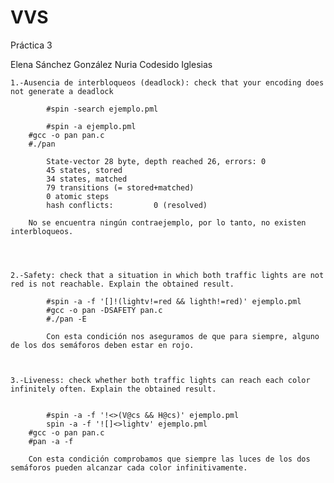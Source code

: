 # VVS
Práctica 3 

Elena Sánchez González 
Nuria Codesido Iglesias
    
    
    1.-Ausencia de interbloqueos (deadlock): check that your encoding does not generate a deadlock
    
    		#spin -search ejemplo.pml
    
	    	#spin -a ejemplo.pml
		#gcc -o pan pan.c
		#./pan  
		
			State-vector 28 byte, depth reached 26, errors: 0
			45 states, stored
			34 states, matched
			79 transitions (= stored+matched)
			0 atomic steps
			hash conflicts:         0 (resolved)
		
		No se encuentra ningún contraejemplo, por lo tanto, no existen interbloqueos. 



    
    2.-Safety: check that a situation in which both traffic lights are not red is not reachable. Explain the obtained result.
    
    		#spin -a -f '[]!(lightv!=red && lighth!=red)' ejemplo.pml
    		#gcc -o pan -DSAFETY pan.c
    		#./pan -E
    
    		Con esta condición nos aseguramos de que para siempre, alguno de los dos semáforos deben estar en rojo.
    
    
    
    3.-Liveness: check whether both traffic lights can reach each color infinitely often. Explain the obtained result.

    
    		#spin -a -f '!<>(V@cs && H@cs)' ejemplo.pml
    		spin -a -f '![]<>lightv' ejemplo.pml
		#gcc -o pan pan.c
		#pan -a -f
		
		Con esta condición comprobamos que siempre las luces de los dos semáforos pueden alcanzar cada color infinitivamente.
    
    
